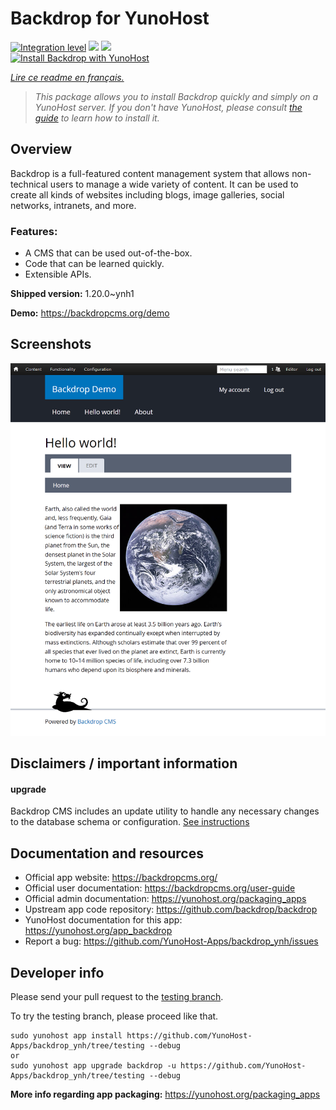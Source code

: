 <!--
N.B.: This README was automatically generated by https://github.com/YunoHost/apps/tree/master/tools/README-generator
It shall NOT be edited by hand.
-->

# Backdrop for YunoHost

[![Integration level](https://dash.yunohost.org/integration/backdrop.svg)](https://dash.yunohost.org/appci/app/backdrop) ![](https://ci-apps.yunohost.org/ci/badges/backdrop.status.svg) ![](https://ci-apps.yunohost.org/ci/badges/backdrop.maintain.svg)  
[![Install Backdrop with YunoHost](https://install-app.yunohost.org/install-with-yunohost.svg)](https://install-app.yunohost.org/?app=backdrop)

*[Lire ce readme en français.](./README_fr.md)*

> *This package allows you to install Backdrop quickly and simply on a YunoHost server.
If you don't have YunoHost, please consult [the guide](https://yunohost.org/#/install) to learn how to install it.*

## Overview

Backdrop is a full-featured content management system that allows non-technical users to manage a wide variety of content. It can be used to create all kinds of websites including blogs, image galleries, social networks, intranets, and more.

### Features:

- A CMS that can be used out-of-the-box.
- Code that can be learned quickly.
- Extensible APIs.


**Shipped version:** 1.20.0~ynh1

**Demo:** https://backdropcms.org/demo

## Screenshots

![](./doc/screenshots/Hello_world.png)

## Disclaimers / important information

#### upgrade

Backdrop CMS includes an update utility to handle any necessary changes to the database schema or configuration. [See instructions](https://backdropcms.org/upgrade)

## Documentation and resources

* Official app website: https://backdropcms.org/
* Official user documentation: https://backdropcms.org/user-guide
* Official admin documentation: https://yunohost.org/packaging_apps
* Upstream app code repository: https://github.com/backdrop/backdrop
* YunoHost documentation for this app: https://yunohost.org/app_backdrop
* Report a bug: https://github.com/YunoHost-Apps/backdrop_ynh/issues

## Developer info

Please send your pull request to the [testing branch](https://github.com/YunoHost-Apps/backdrop_ynh/tree/testing).

To try the testing branch, please proceed like that.
```
sudo yunohost app install https://github.com/YunoHost-Apps/backdrop_ynh/tree/testing --debug
or
sudo yunohost app upgrade backdrop -u https://github.com/YunoHost-Apps/backdrop_ynh/tree/testing --debug
```

**More info regarding app packaging:** https://yunohost.org/packaging_apps